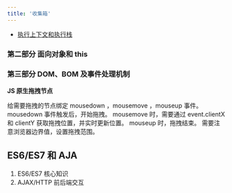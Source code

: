 ```yaml
---
title: '收集箱'
---
```


- [执行上下文和执行栈](./11-executionContext.md)
### 第二部分 面向对象和 this

### 第三部分 DOM、BOM 及事件处理机制

**JS 原生拖拽节点**

给需要拖拽的节点绑定 mousedown ，mousemove ，mouseup 事件。
mousedown 事件触发后，开始拖拽。
mousemove 时，需要通过 event.clientX 和 clientY 获取拖拽位置，并实时更新位置。
mouseup 时，拖拽结束。
需要注意浏览器边界值，设置拖拽范围。

## ES6/ES7 和 AJA

1. ES6/ES7 核心知识
2. AJAX/HTTP 前后端交互
